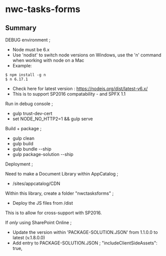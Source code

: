 # nwc-tasks-forms

## Summary

DEBUG environment ;
* Node must be 6.x
* Use 'nodist' to switch node versions on Windows, use the 'n' command when working with node on a Mac
* Example:
```
$ npm install -g n 
$ n 6.17.1
```
* Check here for latest version :  https://nodejs.org/dist/latest-v6.x/
* This is to support SP2016 compatability - and SPFX 1.1

Run in debug console ;
* gulp trust-dev-cert
* set NODE_NO_HTTP2=1 && gulp serve

Build + package ;
* gulp clean
* gulp build
* gulp bundle --ship
* gulp package-solution --ship



Deployment ;

Need to make a Document Library within AppCatalog ;
* /sites/appcatalog/CDN

Within this library, create a folder "nwctasksforms" ;
* Deploy the JS files from /dist

This is to allow for cross-support with SP2016.

If *only* using SharePoint Online ;
* Update the version within 'PACKAGE-SOLUTION.JSON' from 1.1.0.0 to latest (v.1.8.0.0)
* Add entry to PACKAGE-SOLUTION.JSON ;
   "includeClientSideAssets": true,
